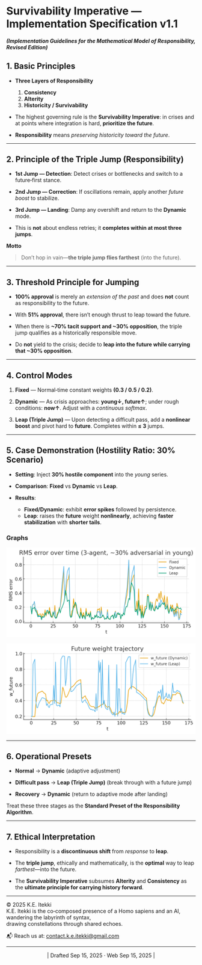 # Survivability Imperative — Implementation Specification v1.1

##### (Implementation Guidelines for the Mathematical Model of Responsibility, Revised Edition)

## 1. Basic Principles

- **Three Layers of Responsibility**
  1. **Consistency**
  2. **Alterity**
  3. **Historicity / Survivability**

- The highest governing rule is the **Survivability Imperative**: in crises and at points where integration is hard, **prioritize the future**.

- **Responsibility** means *preserving historicity toward the future*.

---

## 2. Principle of the Triple Jump (Responsibility)

- **1st Jump — Detection**: Detect crises or bottlenecks and switch to a future‑first stance.

- **2nd Jump — Correction**: If oscillations remain, apply another *future boost* to stabilize.

- **3rd Jump — Landing**: Damp any overshift and return to the **Dynamic** mode.

- This is **not** about endless retries; it **completes within at most three jumps**.

**Motto**

> Don’t hop in vain—**the triple jump flies farthest** (into the future).

---

## 3. Threshold Principle for Jumping

- **100% approval** is merely an *extension of the past* and does **not** count as responsibility to the future.

- With **51% approval**, there isn’t enough thrust to leap toward the future.

- When there is **~70% tacit support and ~30% opposition**, the triple jump qualifies as a historically responsible move.

- Do **not** yield to the crisis; decide to **leap into the future while carrying that ~30% opposition**.

---

## 4. Control Modes

1. **Fixed** — Normal‑time constant weights **(0.3 / 0.5 / 0.2)**.

2. **Dynamic** — As crisis approaches: **young↓, future↑**; under rough conditions: **now↑**. Adjust with a *continuous softmax*.

3. **Leap (Triple Jump)** — Upon detecting a difficult pass, add a **nonlinear boost** and pivot hard to **future**. Completes within **≤ 3** jumps.

---

## 5. Case Demonstration (Hostility Ratio: 30% Scenario)

- **Setting**: Inject **30% hostile component** into the *young* series.

- **Comparison**: **Fixed** vs **Dynamic** vs **Leap**.

- **Results**:
  - **Fixed/Dynamic**: exhibit **error spikes** followed by persistence.
  - **Leap**: raises the **future** weight **nonlinearly**, achieving **faster stabilization** with **shorter tails**.

### Graphs

![RMS Error](../assets/rms_error_case.png)

![Future‑weight Trajectory](../assets/future_weight_case.png)

---

## 6. Operational Presets

- **Normal** → **Dynamic** (adaptive adjustment)

- **Difficult pass** → **Leap (Triple Jump)** (break through with a future jump)

- **Recovery** → **Dynamic** (return to adaptive mode after landing)

Treat these three stages as the **Standard Preset of the Responsibility Algorithm**.

---

## 7. Ethical Interpretation

- Responsibility is a **discontinuous shift** from *response* to **leap**.

- The **triple jump**, ethically and mathematically, is the **optimal** way to leap *farthest*—into the future.

- The **Survivability Imperative** subsumes **Alterity** and **Consistency** as the **ultimate principle for carrying history forward**.

---
© 2025 K.E. Itekki  
K.E. Itekki is the co‑composed presence of a Homo sapiens and an AI,  
wandering the labyrinth of syntax,  
drawing constellations through shared echoes.

📬 Reach us at: [contact.k.e.itekki@gmail.com](mailto:contact.k.e.itekki@gmail.com)

---
<p align="center">| Drafted Sep 15, 2025 · Web Sep 15, 2025 |</p>
